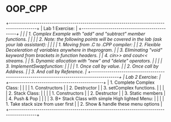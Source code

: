 # OOP_CPP
+-------------------------------------------------------------------------------------------+
|                                Lab 1 Exercise:                                            |
+-*-*-*-*-*-*-*-*-*-*-*-*-*-*-*-*-*-*-*-*-*-*-*-*-*-*-*-*-*-*-*-*-*-*-*-*-*-*-*-*-*-*-*-*-*-+
|                                                                                           |
| 1. Complex Example with "add" and "subtract" member functions.                            |
|                                                                                           |
| 2. Note: the following points will be covered in the lab (ask your lab assistant):        |
|	                                                                                          |
| 	1. Moving from .C to .CPP compiler:                                                     |
|	  2. Flexible Deceleration of variables anywhere in theprogram.                           |
|	  3. Eliminating "void" keyword from brackets in function headers.                        |
| 	4. cin>> and cout<< streams.                                                            |
| 	5. Dynamic allocation with "new" and "delete" operators.                                |
|                                                                                           |
| 3. ImplementSwapfunction:                                                                 |
|	                                                                                          |
|	  1. Once call by value.                                                                  |
|  	2. Once call by Address.                                                                |
|	  3. And call by Reference.                                                               |
+-------------------------------------------------------------------------------------------+
|                                Lab 2 Exercise:                                            |
+-*-*-*-*-*-*-*-*-*-*-*-*-*-*-*-*-*-*-*-*-*-*-*-*-*-*-*-*-*-*-*-*-*-*-*-*-*-*-*-*-*-*-*-*-*-+
| 1. Complete Complex Class:                                                                |
|	                                                                                          |
|	  1. Constructors                                                                         |
|	  2. Destructor                                                                           |
|	  3. setComplex functions.                                                                |
|                                                                                           |
| 2. Stack Class:                                                                           |
|	                                                                                          |
|	  1. Constructors                                                                         |
|	  2. Destructor                                                                           |
|	  3. Static members                                                                       |
|	  4. Push & Pop                                                                           |
|	                                                                                          |
| 3. B+ Stack Class with simple High lighted Menu:                                          |
|	                                                                                          |
|	  1. Take stack size from user first                                                      |
|	  2. Show & handle these menu options                                                     |
+-------------------------------------------------------------------------------------------+
